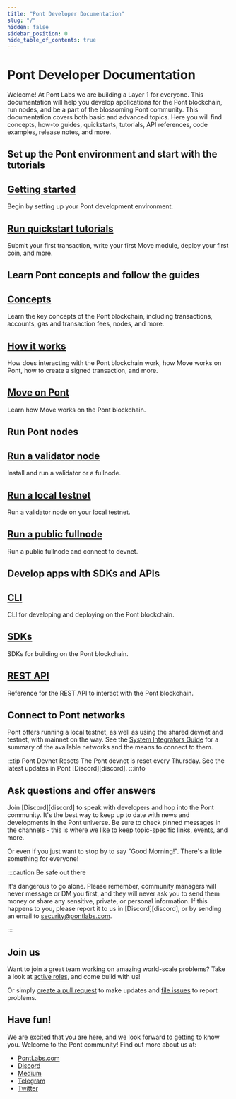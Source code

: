```yaml
---
title: "Pont Developer Documentation"
slug: "/"
hidden: false
sidebar_position: 0
hide_table_of_contents: true
---
```


# Pont Developer Documentation

Welcome! At Pont Labs we are building a Layer 1 for everyone. This documentation will help you develop applications for the Pont blockchain, run nodes, and be a part of the blossoming Pont community. This documentation covers both basic and advanced topics. Here you will find concepts, how-to guides, quickstarts, tutorials, API references, code examples, release notes, and more.

## Set up the Pont environment and start with the tutorials

<div class="docs-card-container">
<div class="row row-cols-1 row-cols-md-3a g-4">
  
  <div class="col">
    <div class="card card-body h-100 d-flex flex-column" >
    <a href="guides/getting-started" class="card-title card-link stretched-link"> <h2>Getting started</h2></a>
    <p class="card-text">Begin by setting up your Pont development environment.</p>
</div>
  </div>
  <div class="col">
    <div class="card card-body h-100 d-flex flex-column">
    <a href="tutorials/pont-quickstarts/" class="card-title card-link stretched-link"> <h2>Run quickstart tutorials</h2></a>
    <p class="card-text">Submit your first transaction, write your first Move module, deploy your first coin, and more.</p>
</div>
</div>
</div>
</div>

## Learn Pont concepts and follow the guides

<div class="docs-card-container">
<div class="row row-cols-1 row-cols-md-2a g-4">
  <div class="col">
    <div class="card card-body h-100 d-flex flex-column">
    <a href="concepts/pont-concepts" class="card-title card-link stretched-link"> <h2>Concepts</h2></a>
    <p class="card-text">Learn the key concepts of the Pont blockchain, including transactions, accounts, gas and transaction fees, nodes, and more. </p>
</div>
</div>
  <div class="col">
    <div class="card card-body h-100 d-flex flex-column" >
    <a href="guides/pont-guides" class="card-title card-link stretched-link"> <h2>How it works</h2></a>
    <p class="card-text">How does interacting with the Pont blockchain work, how Move works on Pont, how to create a signed transaction, and more.</p>
</div>
  </div>
  <div class="col">
    <div class="card card-body h-100 d-flex flex-column">
    <a href="guides/move-guides/move-on-pont" class="card-title card-link stretched-link"> <h2>Move on Pont</h2></a>
    <p class="card-text">Learn how Move works on the Pont blockchain.</p>
</div>
</div>
</div>
</div>

## Run Pont nodes

<div class="docs-card-container">
<div class="row row-cols-1 row-cols-md-2a g-4">
  <div class="col">
    <div class="card card-body h-100 d-flex flex-column" >
    <a href="/nodes/validator-node/validators" class="card-title card-link stretched-link"> <h2>Run a validator node</h2></a>
    <p class="card-text">Install and run a validator or a fullnode.</p>
</div>
</div>
  <div class="col">
    <div class="card card-body h-100 d-flex flex-column"  >
    <a href="/nodes/local-testnet/local-testnet-index" class="card-title card-link stretched-link"> <h2>Run a local testnet</h2></a>
    <p class="card-text">Run a validator node on your local testnet.</p>
</div>
  </div>
  <div class="col">
    <div class="card card-body h-100 d-flex flex-column"  >
    <a href="nodes/full-node/public-fullnode" class="card-title card-link stretched-link"> <h2>Run a public fullnode</h2></a>
    <p class="card-text">Run a public fullnode and connect to devnet.</p>
</div>
  </div>
  
</div>
</div>

## Develop apps with SDKs and APIs

<div class="docs-card-container">
<div class="row row-cols-1 row-cols-md-2a g-4">
<div class="col">
    <div class="card h-100" >
    <div class="card-body d-flex flex-column" >
    <a href="/cli-tools/pont-cli-tool/pont-cli-index" class="card-title card-link stretched-link"> <h2>CLI</h2></a>
    <p class="card-text">CLI for developing and deploying on the Pont blockchain.</p>
</div>
</div>
</div>
  <div class="col">
    <div class="card h-100" >
    <div class="card-body d-flex flex-column" >
    <a href="/sdks/index" class="card-title card-link stretched-link"> <h2>SDKs</h2></a>
    <p class="card-text">SDKs for building on the Pont blockchain.</p>
</div>
</div>
</div>
  <div class="col">
  <div class="card h-100" >
    <div class="card-body d-flex flex-column"  >
    <a href="https://fullnode.devnet.pontlabs.com/v1/spec#/" class="card-title card-link stretched-link"> <h2>REST API</h2></a>
    <p class="card-text">Reference for the REST API to interact with the Pont blockchain.</p>
</div>
</div>
</div>
</div>
</div>

## Connect to Pont networks

Pont offers running a local testnet, as well as using the shared devnet and testnet, with mainnet on the way. See the [System Integrators Guide](guides/system-integrators-guide.md#networks) for a summary of the available networks and the means to connect to them.

:::tip Pont Devnet Resets
The Pont devnet is reset every Thursday. See the latest updates in Pont [Discord][discord].
:::info

## Ask questions and offer answers

Join [Discord][discord] to speak with developers and hop into the Pont community. It's the best way to keep up to date with news and developments in the Pont universe. Be sure to check pinned messages in the channels - this is where we like to keep topic-specific links, events, and more.

Or even if you just want to stop by to say "Good Morning!". There's a little something for everyone!

:::caution Be safe out there

It's dangerous to go alone. Please remember, community managers will never message or DM you first, and they will never ask you to send them money or share any sensitive, private, or personal information. If this happens to you, please report it to us in [Discord][discord], or by sending an email to [security@pontlabs.com](mailto:security@pontlabs.com).

:::

## Join us

Want to join a great team working on amazing world-scale problems? Take a look at [active roles](https://boards.greenhouse.io/pontlabs), and come build with us!

Or simply [create a pull request](https://github.com/aptos-labs/pont-core/pulls) to make updates and [file issues](https://github.com/aptos-labs/pont-core/issues) to report problems.

## Have fun!

We are excited that you are here, and we look forward to getting to know you. Welcome to the Pont community! Find out more about us at:

* [PontLabs.com](https://www.pontlabs.com/)
* [Discord](https://discord.gg/pontlabs)
* [Medium](https://medium.com/pontlabs)
* [Telegram](https://t.me/pont_official)
* [Twitter](https://twitter.com/PontLabs)
